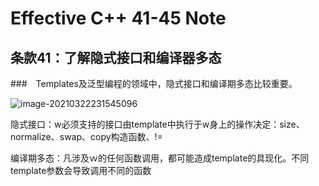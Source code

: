 # Effective C++ 41-45 Note

## 条款41：了解隐式接口和编译器多态

###　Templates及泛型编程的领域中，隐式接口和编译期多态比较重要。

![image-20210322231545096](https://yydf-1305206966.cos.ap-nanjing.myqcloud.com/image-20210322231545096.png)

隐式接口：w必须支持的接口由template中执行于w身上的操作决定：size、normalize、swap、copy构造函数、!=

编译期多态：凡涉及ｗ的任何函数调用，都可能造成template的具现化。不同template参数会导致调用不同的函数



